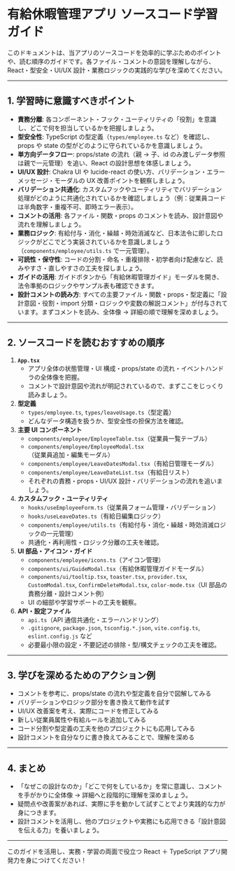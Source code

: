 # 有給休暇管理アプリ ソースコード学習ガイド

このドキュメントは、当アプリのソースコードを効率的に学ぶためのポイントや、読む順序のガイドです。各ファイル・コメントの意図を理解しながら、React・型安全・UI/UX 設計・業務ロジックの実践的な学びを深めてください。

---

## 1. 学習時に意識すべきポイント

- **責務分離**: 各コンポーネント・フック・ユーティリティの「役割」を意識し、どこで何を担当しているかを把握しましょう。
- **型安全性**: TypeScript の型定義（`types/employee.ts` など）を確認し、props や state の型がどのように守られているかを意識しましょう。
- **単方向データフロー**: props/state の流れ（親 → 子、id のみ渡しデータ参照は親で一元管理）を追い、React の設計思想を体感しましょう。
- **UI/UX 設計**: Chakra UI や lucide-react の使い方、バリデーション・エラーメッセージ・モーダルの UX 改善ポイントを観察しましょう。
- **バリデーション共通化**: カスタムフックやユーティリティでバリデーション処理がどのように共通化されているかを確認しましょう（例：従業員コードは半角数字・重複不可、即時エラー表示）。
- **コメントの活用**: 各ファイル・関数・props のコメントを読み、設計意図や流れを理解しましょう。
- **業務ロジック**: 有給付与・消化・繰越・時効消滅など、日本法令に即したロジックがどこでどう実装されているかを意識しましょう（`components/employee/utils.ts` で一元管理）。
- **可読性・保守性**: コードの分割・命名・重複排除・初学者向け配慮など、読みやすさ・直しやすさの工夫を探しましょう。
- **ガイドの活用**: ガイドボタンから「有給休暇管理ガイド」モーダルを開き、法令準拠のロジックやサンプル表も確認できます。
- **設計コメントの読み方**: すべての主要ファイル・関数・props・型定義に「設計意図・役割・import 分類・ロジックや変数の解説コメント」が付与されています。まずコメントを読み、全体像 → 詳細の順で理解を深めましょう。

---

## 2. ソースコードを読むおすすめの順序

1. **`App.tsx`**
   - アプリ全体の状態管理・UI 構成・props/state の流れ・イベントハンドラの全体像を把握。
   - コメントで設計意図や流れが明記されているので、まずここをじっくり読みましょう。
2. **型定義**
   - `types/employee.ts`, `types/leaveUsage.ts`（型定義）
   - どんなデータ構造を扱うか、型安全性の担保方法を確認。
3. **主要 UI コンポーネント**
   - `components/employee/EmployeeTable.tsx`（従業員一覧テーブル）
   - `components/employee/EmployeeModal.tsx`（従業員追加・編集モーダル）
   - `components/employee/LeaveDatesModal.tsx`（有給日管理モーダル）
   - `components/employee/LeaveDateList.tsx`（有給日リスト）
   - それぞれの責務・props・UI/UX 設計・バリデーションの流れを追いましょう。
4. **カスタムフック・ユーティリティ**
   - `hooks/useEmployeeForm.ts`（従業員フォーム管理・バリデーション）
   - `hooks/useLeaveDates.ts`（有給日編集ロジック）
   - `components/employee/utils.ts`（有給付与・消化・繰越・時効消滅ロジックの一元管理）
   - 共通化・再利用性・ロジック分離の工夫を確認。
5. **UI 部品・アイコン・ガイド**
   - `components/employee/icons.ts`（アイコン管理）
   - `components/ui/GuideModal.tsx`（有給休暇管理ガイドモーダル）
   - `components/ui/tooltip.tsx`, `toaster.tsx`, `provider.tsx`, `CustomModal.tsx`, `ConfirmDeleteModal.tsx`, `color-mode.tsx`（UI 部品の責務分離・設計コメント例）
   - UI の細部や学習サポートの工夫を観察。
6. **API・設定ファイル**
   - `api.ts`（API 通信共通化・エラーハンドリング）
   - `.gitignore`, `package.json`, `tsconfig.*.json`, `vite.config.ts`, `eslint.config.js` など
   - 必要最小限の設定・不要記述の排除・型/構文チェックの工夫を確認。

---

## 3. 学びを深めるためのアクション例

- コメントを参考に、props/state の流れや型定義を自分で図解してみる
- バリデーションやロジック部分を書き換えて動作を試す
- UI/UX 改善案を考え、実際にコードを修正してみる
- 新しい従業員属性や有給ルールを追加してみる
- コード分割や型定義の工夫を他のプロジェクトにも応用してみる
- 設計コメントを自分なりに書き換えてみることで、理解を深める

---

## 4. まとめ

- 「なぜこの設計なのか」「どこで何をしているか」を常に意識し、コメントを手がかりに全体像 → 詳細へと段階的に理解を深めましょう。
- 疑問点や改善案があれば、実際に手を動かして試すことでより実践的な力が身につきます。
- 設計コメントを活用し、他のプロジェクトや実務にも応用できる「設計意図を伝える力」を養いましょう。

---

このガイドを活用し、実務・学習の両面で役立つ React ＋ TypeScript アプリ開発力を身につけてください！
